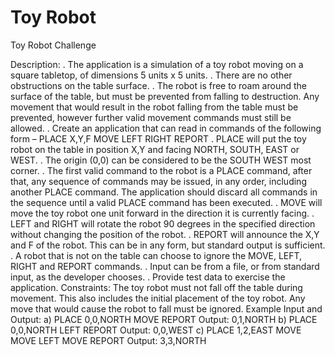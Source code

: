 # Toy Robot
Toy Robot Challenge

Description:
. The application is a simulation of a toy robot moving on a square tabletop, of dimensions 5 units x 5 units.
. There are no other obstructions on the table surface.
. The robot is free to roam around the surface of the table, but must be prevented from falling to destruction. Any movement
that would result in the robot falling from the table must be prevented, however further valid movement commands must still
be allowed.
. Create an application that can read in commands of the following form –
PLACE X,Y,F
MOVE
LEFT
RIGHT
REPORT
. PLACE will put the toy robot on the table in position X,Y and facing NORTH, SOUTH, EAST or WEST.
. The origin (0,0) can be considered to be the SOUTH WEST most corner.
. The first valid command to the robot is a PLACE command, after that, any sequence of commands may be issued, in any order, including another PLACE command. The application should discard all commands in the sequence until a valid PLACE command has been executed.
. MOVE will move the toy robot one unit forward in the direction it is currently facing.
. LEFT and RIGHT will rotate the robot 90 degrees in the specified direction without changing the position of the robot.
. REPORT will announce the X,Y and F of the robot. This can be in any form, but standard output is sufficient.
. A robot that is not on the table can choose to ignore the MOVE, LEFT, RIGHT and REPORT commands.
. Input can be from a file, or from standard input, as the developer chooses.
. Provide test data to exercise the application.
Constraints:
The toy robot must not fall off the table during movement. This also includes the initial placement of the toy robot.
Any move that would cause the robot to fall must be ignored.
Example Input and Output:
a)
PLACE 0,0,NORTH
MOVE
REPORT
Output: 0,1,NORTH
b)
PLACE 0,0,NORTH
LEFT
REPORT
Output: 0,0,WEST
c)
PLACE 1,2,EAST
MOVE
MOVE
LEFT
MOVE
REPORT
Output: 3,3,NORTH
